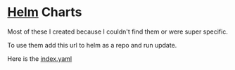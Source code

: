 # [Helm](https://helm.sh) Charts

Most of these I created because I couldn't find them or were super specific.

To use them add this url to helm as a repo and run update. 

Here is the [index.yaml](./index.yaml)
